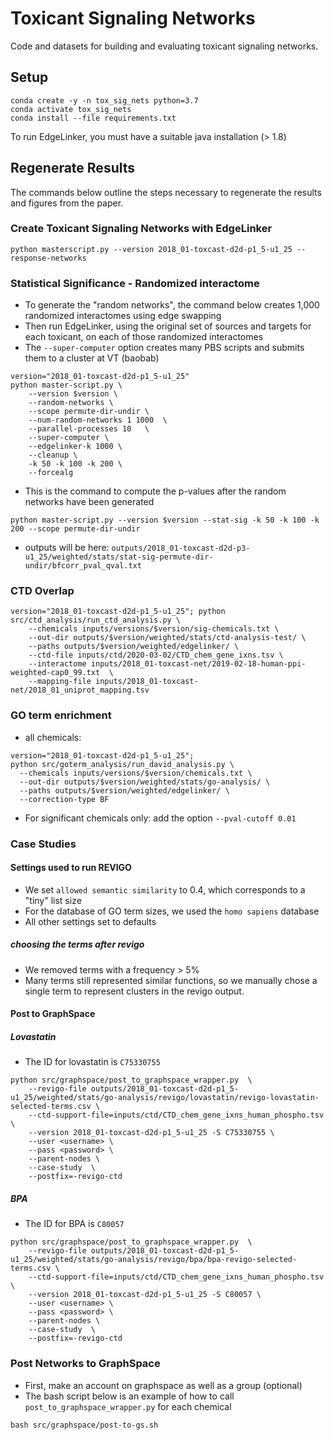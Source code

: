 # Toxicant Signaling Networks
Code and datasets for building and evaluating toxicant signaling networks.

## Setup
```
conda create -y -n tox_sig_nets python=3.7
conda activate tox_sig_nets
conda install --file requirements.txt
```
To run EdgeLinker, you must have a suitable java installation (> 1.8)

## Regenerate Results
The commands below outline the steps necessary to regenerate the results and figures from the paper.

### Create Toxicant Signaling Networks with EdgeLinker
```
python masterscript.py --version 2018_01-toxcast-d2d-p1_5-u1_25 --response-networks
```
### Statistical Significance - Randomized interactome
- To generate the "random networks", the command below creates 1,000 randomized interactomes using edge swapping
- Then run EdgeLinker, using the original set of sources and targets for each toxicant, on each of those randomized interactomes
- The `--super-computer` option creates many PBS scripts and submits them to a cluster at VT (baobab)
```
version="2018_01-toxcast-d2d-p1_5-u1_25"
python master-script.py \
    --version $version \
    --random-networks \
    --scope permute-dir-undir \
    --num-random-networks 1 1000  \
    --parallel-processes 10   \
    --super-computer \
    --edgelinker-k 1000 \
    --cleanup \
    -k 50 -k 100 -k 200 \
    --forcealg
```
- This is the command to compute the p-values after the random networks have been generated
```
python master-script.py --version $version --stat-sig -k 50 -k 100 -k 200 --scope permute-dir-undir
```
- outputs will be here: `outputs/2018_01-toxcast-d2d-p3-u1_25/weighted/stats/stat-sig-permute-dir-undir/bfcorr_pval_qval.txt`
### CTD Overlap
```
version="2018_01-toxcast-d2d-p1_5-u1_25"; python src/ctd_analysis/run_ctd_analysis.py \
    --chemicals inputs/versions/$version/sig-chemicals.txt \
    --out-dir outputs/$version/weighted/stats/ctd-analysis-test/ \
    --paths outputs/$version/weighted/edgelinker/ \
    --ctd-file inputs/ctd/2020-03-02/CTD_chem_gene_ixns.tsv \
    --interactome inputs/2018_01-toxcast-net/2019-02-18-human-ppi-weighted-cap0_99.txt  \
    --mapping-file inputs/2018_01-toxcast-net/2018_01_uniprot_mapping.tsv
```
### GO term enrichment
- all chemicals:
```
version="2018_01-toxcast-d2d-p1_5-u1_25"; 
python src/goterm_analysis/run_david_analysis.py \
  --chemicals inputs/versions/$version/chemicals.txt \
  --out-dir outputs/$version/weighted/stats/go-analysis/ \
  --paths outputs/$version/weighted/edgelinker/ \
  --correction-type BF
```
- For significant chemicals only: add the option `--pval-cutoff 0.01`
### Case Studies
#### Settings used to run REVIGO
- We set `allowed semantic similarity` to 0.4, which corresponds to a "tiny" list size
- For the database of GO term sizes, we used the `homo sapiens` database
- All other settings set to defaults
##### choosing the terms after revigo
- We removed terms with a frequency > 5%
- Many terms still represented similar functions, so we manually chose a single term to represent clusters in the revigo output.
#### Post to GraphSpace
##### Lovastatin
- The ID for lovastatin is `C75330755`
```
python src/graphspace/post_to_graphspace_wrapper.py  \
    --revigo-file outputs/2018_01-toxcast-d2d-p1_5-u1_25/weighted/stats/go-analysis/revigo/lovastatin/revigo-lovastatin-selected-terms.csv \
    --ctd-support-file=inputs/ctd/CTD_chem_gene_ixns_human_phospho.tsv  \
    --version 2018_01-toxcast-d2d-p1_5-u1_25 -S C75330755 \
    --user <username> \
    --pass <password> \
    --parent-nodes \
    --case-study  \
    --postfix=-revigo-ctd
```
##### BPA
- The ID for BPA is `C80057`
```
python src/graphspace/post_to_graphspace_wrapper.py  \
    --revigo-file outputs/2018_01-toxcast-d2d-p1_5-u1_25/weighted/stats/go-analysis/revigo/bpa/bpa-revigo-selected-terms.csv \
    --ctd-support-file=inputs/ctd/CTD_chem_gene_ixns_human_phospho.tsv  \
    --version 2018_01-toxcast-d2d-p1_5-u1_25 -S C80057 \
    --user <username> \
    --pass <password> \
    --parent-nodes \
    --case-study  \
    --postfix=-revigo-ctd
```
### Post Networks to GraphSpace
- First, make an account on graphspace as well as a group (optional)
- The bash script below is an example of how to call `post_to_graphspace_wrapper.py` for each chemical
```
bash src/graphspace/post-to-gs.sh
```
